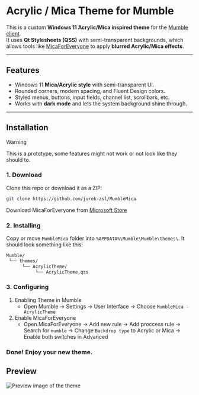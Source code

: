 # Acrylic / Mica Theme for Mumble

This is a custom **Windows 11 Acrylic/Mica inspired theme** for the [Mumble client](https://www.mumble.info/).  
It uses **Qt Stylesheets (QSS)** with semi-transparent backgrounds, which allows tools like [MicaForEveryone](https://github.com/MicaForEveryone/MicaForEveryone) to apply **blurred Acrylic/Mica effects**.

---

## Features
- Windows 11 **Mica/Acrylic style** with semi-transparent UI.  
- Rounded corners, modern spacing, and Fluent Design colors.  
- Styled menus, buttons, input fields, channel list, scrollbars, etc.  
- Works with **dark mode** and lets the system background shine through.  

---

## Installation

> [!WARNING]  
> This is a prototype, some features might not work or not look like they should to.

### 1. Download
Clone this repo or download it as a ZIP:
```bash
git clone https://github.com/jurek-zsl/MumbleMica
```
Download MicaForEveryone from [Microsoft Store](https://apps.microsoft.com/detail/9p8v68p4z78p?hl=en-US&gl=PL)
### 2. Installing
Copy or move `MumbleMica` folder into `%APPDATA%\Mumble\Mumble\themes\`.
It should look something like this: 
```bash
Mumble/
 └── themes/
      └── AcrylicTheme/
           └── AcrylicTheme.qss
```
### 3. Configuring
1. Enabling Theme in Mumble
   - Open Mumble -> Settings -> User Interface -> Choose `MumbleMica - AcrylicTheme`
2. Enable MicaForEveryone
   - Open MicaForEveryone -> Add new rule -> Add proccess rule -> Search for `mumble` -> Change `Backdrop type` to Acrylic or Mica -> Enable both switches in Advanced
### Done! Enjoy your new theme.

## Preview
![Preview image of the theme](https://ohiofiles.live/cd613c.png)
